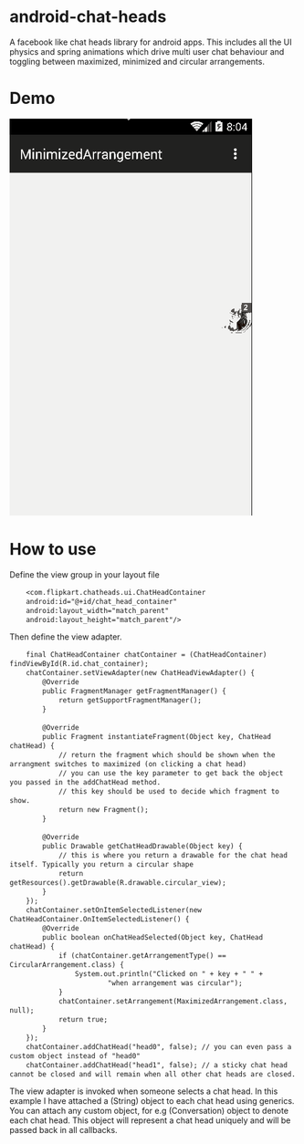 # android-chat-heads
A facebook like chat heads library for android apps. This includes all the UI physics and spring animations which drive multi user chat behaviour and toggling between maximized, minimized and circular arrangements.

# Demo
![springy chat heads demo](/demo/demo.gif?raw=true)

# How to use

Define the view group in your layout file

        <com.flipkart.chatheads.ui.ChatHeadContainer
        android:id="@+id/chat_head_container"
        android:layout_width="match_parent"
        android:layout_height="match_parent"/>
        

Then define the view adapter.

        final ChatHeadContainer chatContainer = (ChatHeadContainer) findViewById(R.id.chat_container);
        chatContainer.setViewAdapter(new ChatHeadViewAdapter() {
            @Override
            public FragmentManager getFragmentManager() {
                return getSupportFragmentManager();
            }

            @Override
            public Fragment instantiateFragment(Object key, ChatHead chatHead) {
                // return the fragment which should be shown when the arrangment switches to maximized (on clicking a chat head)
                // you can use the key parameter to get back the object you passed in the addChatHead method.
                // this key should be used to decide which fragment to show.
                return new Fragment();
            }

            @Override
            public Drawable getChatHeadDrawable(Object key) {
                // this is where you return a drawable for the chat head itself. Typically you return a circular shape
                return getResources().getDrawable(R.drawable.circular_view);
            }
        });
        chatContainer.setOnItemSelectedListener(new ChatHeadContainer.OnItemSelectedListener() {
            @Override
            public boolean onChatHeadSelected(Object key, ChatHead chatHead) {
                if (chatContainer.getArrangementType() == CircularArrangement.class) {
                    System.out.println("Clicked on " + key + " " +
                            "when arrangement was circular");
                }
                chatContainer.setArrangement(MaximizedArrangement.class, null);
                return true;
            }
        });
        chatContainer.addChatHead("head0", false); // you can even pass a custom object instead of "head0"
        chatContainer.addChatHead("head1", false); // a sticky chat head cannot be closed and will remain when all other chat heads are closed.
        

The view adapter is invoked when someone selects a chat head.
In this example I have attached a (String) object to each chat head using generics. You can attach any custom object, for e.g (Conversation) object to denote each chat head.
This object will represent a chat head uniquely and will be passed back in all callbacks.
